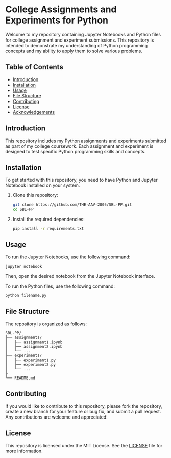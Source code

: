 # College Assignments and Experiments for Python

Welcome to my repository containing Jupyter Notebooks and Python files for college assignment and experiment submissions. This repository is intended to demonstrate my understanding of Python programming concepts and my ability to apply them to solve various problems.

## Table of Contents

- [Introduction](#introduction)
- [Installation](#installation)
- [Usage](#usage)
- [File Structure](#file-structure)
- [Contributing](#contributing)
- [License](#license)
- [Acknowledgements](#acknowledgements)

## Introduction

This repository includes my Python assignments and experiments submitted as part of my college coursework. Each assignment and experiment is designed to test specific Python programming skills and concepts.

## Installation

To get started with this repository, you need to have Python and Jupyter Notebook installed on your system.

1. Clone this repository:
    ```bash
    git clone https://github.com/THE-AAV-2005/SBL-PP.git
    cd SBL-PP
    ```

2. Install the required dependencies:
    ```bash
    pip install -r requirements.txt
    ```

## Usage

To run the Jupyter Notebooks, use the following command:
```bash
jupyter notebook
```
Then, open the desired notebook from the Jupyter Notebook interface.

To run the Python files, use the following command:
```bash
python filename.py
```

## File Structure

The repository is organized as follows:
```
SBL-PP/
├── assignments/
│   ├── assignment1.ipynb
│   ├── assignment2.ipynb
│   └── ...
├── experiments/
│   ├── experiment1.py
│   ├── experiment2.py
│   └── ...
├
└── README.md
```

## Contributing

If you would like to contribute to this repository, please fork the repository, create a new branch for your feature or bug fix, and submit a pull request. Any contributions are welcome and appreciated!

## License

This repository is licensed under the MIT License. See the [LICENSE](LICENSE) file for more information.
